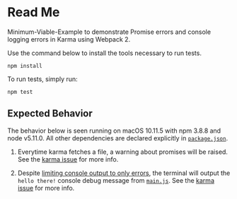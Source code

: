 # Read Me

Minimum-Viable-Example to demonstrate Promise errors and console logging
errors in Karma using Webpack 2.

Use the command below to install the tools necessary to run tests.

```console
npm install
```

To run tests, simply run:

```console
npm test
```

## Expected Behavior

The behavior below is seen running on macOS 10.11.5 with npm 3.8.8 and
node v5.11.0.  All other dependencies are declared explicitly in
[`package.json`](https://github.com/jambonsw/webpack2-karma-logging-error-mve/blob/master/package.json).

1. Everytime karma fetches a file, a warning about promises will be
   raised. See the [karma
   issue](https://github.com/karma-runner/karma/issues/2227) for more
   info.

2. Despite [limiting console output to only
   errors](https://github.com/jambonsw/webpack2-karma-logging-error-mve/blob/master/karma.conf.js#L33),
   the terminal will output the `hello there!` console debug message
   from
   [`main.js`](https://github.com/jambonsw/webpack2-karma-logging-error-mve/blob/master/src/main.js#L2).
   See the [karma
   issue](https://github.com/karma-runner/karma/issues/2228) for more
   info.
